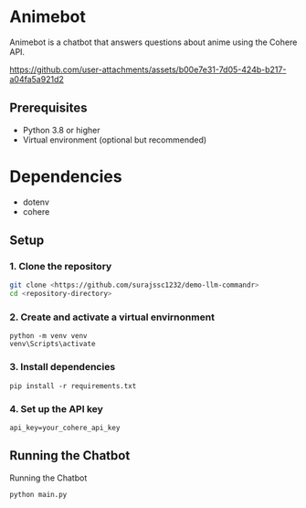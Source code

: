 # Animebot

Animebot is a chatbot that answers questions about anime using the Cohere API. 

https://github.com/user-attachments/assets/b00e7e31-7d05-424b-b217-a04fa5a921d2

## Prerequisites

- Python 3.8 or higher
- Virtual environment (optional but recommended)

# Dependencies
- dotenv
- cohere




## Setup

### 1. Clone the repository

```sh
git clone <https://github.com/surajssc1232/demo-llm-commandr>
cd <repository-directory>
```
### 2. Create and activate a virtual envirnonment

```
python -m venv venv
venv\Scripts\activate
```
### 3. Install dependencies

```
pip install -r requirements.txt
```

### 4. Set up the API key

```
api_key=your_cohere_api_key
```

## Running the Chatbot

Running the Chatbot

```
python main.py
```


